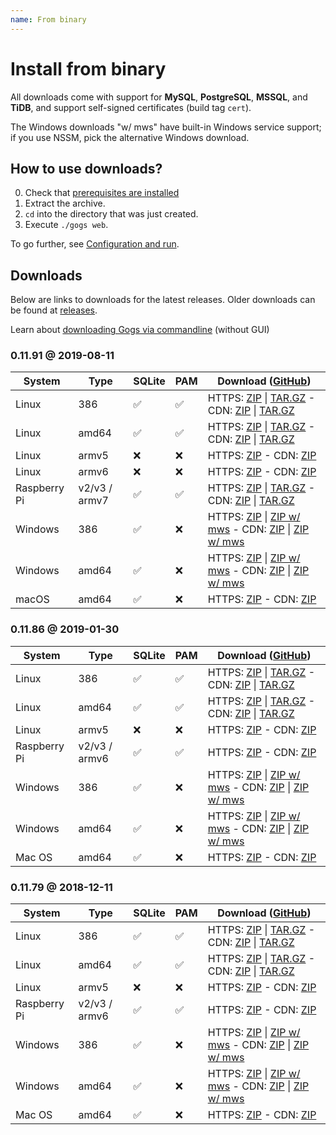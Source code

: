 ```yaml
---
name: From binary
---
```


# Install from binary

All downloads come with support for **MySQL**, **PostgreSQL**, **MSSQL**, and **TiDB**, and support self-signed certificates (build tag `cert`).

The Windows downloads "w/ mws" have built-in Windows service support; if you use NSSM, pick the alternative Windows download.

## How to use downloads?

0. Check that [prerequisites are installed](/docs/installation)
1. Extract the archive.
2. `cd` into the directory that was just created.
3. Execute `./gogs web`.

To go further, see [Configuration and run](/docs/installation/configuration_and_run.html).

## Downloads

Below are links to downloads for the latest releases.  Older downloads can be found at [releases](https://github.com/gogs/gogs/releases).

Learn about [downloading Gogs via commandline](/docs/installation/download-commandline.md) (without GUI)

### 0.11.91 @ 2019-08-11

|System|Type|SQLite|PAM|Download ([GitHub](https://github.com/gogs/gogs/releases/tag/v0.11.91))|
|------|----|------|---|--------|
|Linux|386|✅|✅|HTTPS: [ZIP](https://dl.gogs.io/0.11.91/gogs_0.11.91_linux_386.zip) \| [TAR.GZ](https://dl.gogs.io/0.11.91/gogs_0.11.91_linux_386.tar.gz) - CDN: [ZIP](https://cdn.gogs.io/0.11.91/gogs_0.11.91_linux_386.zip) \| [TAR.GZ](https://cdn.gogs.io/0.11.91/gogs_0.11.91_linux_386.tar.gz)|
|Linux|amd64|✅|✅|HTTPS: [ZIP](https://dl.gogs.io/0.11.91/gogs_0.11.91_linux_amd64.zip) \| [TAR.GZ](https://dl.gogs.io/0.11.91/gogs_0.11.91_linux_amd64.tar.gz) - CDN: [ZIP](https://cdn.gogs.io/0.11.91/gogs_0.11.91_linux_amd64.zip) \| [TAR.GZ](https://cdn.gogs.io/0.11.91/gogs_0.11.91_linux_amd64.tar.gz)|
|Linux|armv5|❌|❌|HTTPS: [ZIP](https://dl.gogs.io/0.11.91/gogs_0.11.91_linux_armv5.zip) - CDN: [ZIP](https://cdn.gogs.io/0.11.91/gogs_0.11.91_linux_armv5.zip)|
|Linux|armv6|❌|❌|HTTPS: [ZIP](https://dl.gogs.io/0.11.91/gogs_0.11.91_linux_armv6.zip) - CDN: [ZIP](https://cdn.gogs.io/0.11.91/gogs_0.11.91_linux_armv6.zip)|
|Raspberry Pi|v2/v3 / armv7|✅|✅|HTTPS: [ZIP](https://dl.gogs.io/0.11.91/gogs_0.11.91_raspi_armv7.zip) \| [TAR.GZ](https://dl.gogs.io/0.11.91/gogs_0.11.91_raspi_armv7.tar.gz) - CDN: [ZIP](https://cdn.gogs.io/0.11.91/gogs_0.11.91_raspi_armv7.zip) \| [TAR.GZ](https://cdn.gogs.io/0.11.91/gogs_0.11.91_raspi_armv7.tar.gz)|
|Windows|386|✅|❌|HTTPS: [ZIP](https://dl.gogs.io/0.11.91/gogs_0.11.91_windows_386.zip) \| [ZIP w/ mws](https://dl.gogs.io/0.11.91/gogs_0.11.91_windows_386_mws.zip) - CDN: [ZIP](https://cdn.gogs.io/0.11.91/gogs_0.11.91_windows_386.zip) \| [ZIP w/ mws](https://cdn.gogs.io/0.11.91/gogs_0.11.91_windows_386_mws.zip)|
|Windows|amd64|✅|❌|HTTPS: [ZIP](https://dl.gogs.io/0.11.91/gogs_0.11.91_windows_amd64.zip) \| [ZIP w/ mws](https://dl.gogs.io/0.11.91/gogs_0.11.91_windows_amd64_mws.zip) - CDN: [ZIP](https://cdn.gogs.io/0.11.91/gogs_0.11.91_windows_amd64.zip) \| [ZIP w/ mws](https://cdn.gogs.io/0.11.91/gogs_0.11.91_windows_amd64_mws.zip)|
|macOS|amd64|✅|❌|HTTPS: [ZIP](https://dl.gogs.io/0.11.91/gogs_0.11.91_darwin_amd64.zip) - CDN: [ZIP](https://cdn.gogs.io/0.11.91/gogs_0.11.91_darwin_amd64.zip)|

### 0.11.86 @ 2019-01-30

|System|Type|SQLite|PAM|Download ([GitHub](https://github.com/gogs/gogs/releases/tag/v0.11.86))|
|------|----|------|---|--------|
|Linux|386|✅|✅|HTTPS: [ZIP](https://dl.gogs.io/0.11.86/gogs_0.11.86_linux_386.zip) \| [TAR.GZ](https://dl.gogs.io/0.11.86/gogs_0.11.86_linux_386.tar.gz) - CDN: [ZIP](https://cdn.gogs.io/0.11.86/gogs_0.11.86_linux_386.zip) \| [TAR.GZ](https://cdn.gogs.io/0.11.86/gogs_0.11.86_linux_386.tar.gz)|
|Linux|amd64|✅|✅|HTTPS: [ZIP](https://dl.gogs.io/0.11.86/gogs_0.11.86_linux_amd64.zip) \| [TAR.GZ](https://dl.gogs.io/0.11.86/gogs_0.11.86_linux_amd64.tar.gz) - CDN: [ZIP](https://cdn.gogs.io/0.11.86/gogs_0.11.86_linux_amd64.zip) \| [TAR.GZ](https://cdn.gogs.io/0.11.86/gogs_0.11.86_linux_amd64.tar.gz)|
|Linux|armv5|❌|❌|HTTPS: [ZIP](https://dl.gogs.io/0.11.86/gogs_0.11.86_linux_armv5.zip) - CDN: [ZIP](https://cdn.gogs.io/0.11.86/gogs_0.11.86_linux_armv5.zip)|
|Raspberry Pi|v2/v3 / armv6|✅|✅|HTTPS: [ZIP](https://dl.gogs.io/0.11.86/gogs_0.11.86_raspi2_armv6.zip) - CDN: [ZIP](https://cdn.gogs.io/0.11.86/gogs_0.11.86_raspi2_armv6.zip)|
|Windows|386|✅|❌|HTTPS: [ZIP](https://dl.gogs.io/0.11.86/gogs_0.11.86_windows_386.zip) \| [ZIP w/ mws](https://dl.gogs.io/0.11.86/gogs_0.11.86_windows_386_mws.zip) - CDN: [ZIP](https://cdn.gogs.io/0.11.86/gogs_0.11.86_windows_386.zip) \| [ZIP w/ mws](https://cdn.gogs.io/0.11.86/gogs_0.11.86_windows_386_mws.zip)|
|Windows|amd64|✅|❌|HTTPS: [ZIP](https://dl.gogs.io/0.11.86/gogs_0.11.86_windows_amd64.zip) \| [ZIP w/ mws](https://dl.gogs.io/0.11.86/gogs_0.11.86_windows_amd64_mws.zip) - CDN: [ZIP](https://cdn.gogs.io/0.11.86/gogs_0.11.86_windows_amd64.zip) \| [ZIP w/ mws](https://cdn.gogs.io/0.11.86/gogs_0.11.86_windows_amd64_mws.zip)|
|Mac OS|amd64|✅|❌|HTTPS: [ZIP](https://dl.gogs.io/0.11.86/gogs_0.11.86_darwin_amd64.zip) - CDN: [ZIP](https://cdn.gogs.io/0.11.86/gogs_0.11.86_darwin_amd64.zip)|

### 0.11.79 @ 2018-12-11

|System|Type|SQLite|PAM|Download ([GitHub](https://github.com/gogs/gogs/releases/tag/v0.11.79))|
|------|----|------|---|--------|
|Linux|386|✅|✅|HTTPS: [ZIP](https://dl.gogs.io/0.11.79/gogs_0.11.79_linux_386.zip) \| [TAR.GZ](https://dl.gogs.io/0.11.79/gogs_0.11.79_linux_386.tar.gz) - CDN: [ZIP](https://cdn.gogs.io/0.11.79/gogs_0.11.79_linux_386.zip) \| [TAR.GZ](https://cdn.gogs.io/0.11.79/gogs_0.11.79_linux_386.tar.gz)|
|Linux|amd64|✅|✅|HTTPS: [ZIP](https://dl.gogs.io/0.11.79/gogs_0.11.79_linux_amd64.zip) \| [TAR.GZ](https://dl.gogs.io/0.11.79/gogs_0.11.79_linux_amd64.tar.gz) - CDN: [ZIP](https://cdn.gogs.io/0.11.79/gogs_0.11.79_linux_amd64.zip) \| [TAR.GZ](https://cdn.gogs.io/0.11.79/gogs_0.11.79_linux_amd64.tar.gz)|
|Linux|armv5|❌|❌|HTTPS: [ZIP](https://dl.gogs.io/0.11.79/gogs_0.11.79_linux_armv5.zip) - CDN: [ZIP](https://cdn.gogs.io/0.11.79/gogs_0.11.79_linux_armv5.zip)|
|Raspberry Pi|v2/v3 / armv6|✅|✅|HTTPS: [ZIP](https://dl.gogs.io/0.11.79/gogs_0.11.79_raspi2_armv6.zip) - CDN: [ZIP](https://cdn.gogs.io/0.11.79/gogs_0.11.79_raspi2_armv6.zip)|
|Windows|386|✅|❌|HTTPS: [ZIP](https://dl.gogs.io/0.11.79/gogs_0.11.79_windows_386.zip) \| [ZIP w/ mws](https://dl.gogs.io/0.11.79/gogs_0.11.79_windows_386_mws.zip) - CDN: [ZIP](https://cdn.gogs.io/0.11.79/gogs_0.11.79_windows_386.zip) \| [ZIP w/ mws](https://cdn.gogs.io/0.11.79/gogs_0.11.79_windows_386_mws.zip)|
|Windows|amd64|✅|❌|HTTPS: [ZIP](https://dl.gogs.io/0.11.79/gogs_0.11.79_windows_amd64.zip) \| [ZIP w/ mws](https://dl.gogs.io/0.11.79/gogs_0.11.79_windows_amd64_mws.zip) - CDN: [ZIP](https://cdn.gogs.io/0.11.79/gogs_0.11.79_windows_amd64.zip) \| [ZIP w/ mws](https://cdn.gogs.io/0.11.79/gogs_0.11.79_windows_amd64_mws.zip)|
|Mac OS|amd64|✅|❌|HTTPS: [ZIP](https://dl.gogs.io/0.11.79/gogs_0.11.79_darwin_amd64.zip) - CDN: [ZIP](https://cdn.gogs.io/0.11.79/gogs_0.11.79_darwin_amd64.zip)|

